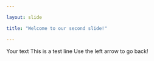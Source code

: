 ```yaml
---

layout: slide

title: "Welcome to our second slide!"

---
```


Your text
This is a test line
Use the left arrow to go back!
